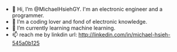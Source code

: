 - 👋 Hi, I’m @MichaelHsiehGY. I'm an electronic engineer and a programmer.
- 👀 I’m a coding lover and fond of electronic knowledge.
- 🌱 I’m currently learning machine learning.
- 📫 reach me by linkdin url: http://linkedin.com/in/michael-hsieh-545a0b125

<!---
MichaelHsiehGY/MichaelHsiehGY is a ✨ special ✨ repository because its `README.md` (this file) appears on your GitHub profile.
You can click the Preview link to take a look at your changes.
--->
